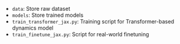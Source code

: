 

- `data`: Store raw dataset
- `models`: Store trained models
- `train_transformer_jax.py`: Training script for Transformer-based dynamics model
- `train_finetune_jax.py`: Script for real-world finetuning